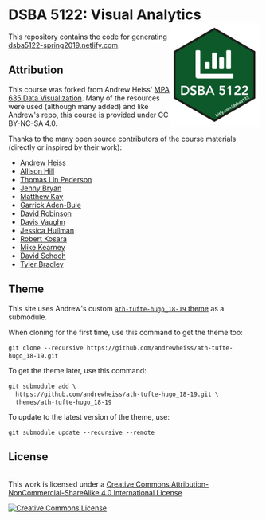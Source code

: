 # DSBA 5122: Visual Analytics <img src="./static/images/dsba5122.png" width="180px" align="right" />

This repository contains the code for generating [dsba5122-spring2019.netlify.com](https://dsba5122-spring2019.netlify.com).

## Attribution

This course was forked from Andrew Heiss' [MPA 635 Data Visualization](https://github.com/andrewheiss/datavizf18.classes.andrewheiss.com). Many of the resources were used (although many added) and like Andrew's repo, this course is provided under CC BY-NC-SA 4.0.

Thanks to the many open source contributors of the course materials (directly or inspired by their work):
* [Andrew Heiss](https://www.andrewheiss.com/) 
* [Allison Hill](https://alison.rbind.io/)
* [Thomas Lin Pederson](https://www.data-imaginist.com/)
* [Jenny Bryan](https://jennybryan.org/)
* [Matthew Kay](http://www.mjskay.com/)
* [Garrick Aden-Buie](https://www.garrickadenbuie.com/project/)
* [David Robinson](http://varianceexplained.org/about/)
* [Davis Vaughn](https://blog.davisvaughan.com/)
* [Jessica Hullman](http://users.eecs.northwestern.edu/~jhullman/)
* [Robert Kosara](https://eagereyes.org/)
* [Mike Kearney](https://mikewk.com/)
* [David Schoch](http://schochastics.net/)
* [Tyler Bradley](https://tbradley1013.github.io/)

## Theme

This site uses Andrew's custom [`ath-tufte-hugo_18-19` theme](https://github.com/andrewheiss/ath-tufte-hugo_18-19) as a submodule.

When cloning for the first time, use this command to get the theme too:

    git clone --recursive https://github.com/andrewheiss/ath-tufte-hugo_18-19.git

To get the theme later, use this command:

    git submodule add \
      https://github.com/andrewheiss/ath-tufte-hugo_18-19.git \
      themes/ath-tufte-hugo_18-19

To update to the latest version of the theme, use:

    git submodule update --recursive --remote
    
## License

<br />This work is licensed under a <a rel="license" href="http://creativecommons.org/licenses/by-nc-sa/4.0/">Creative Commons Attribution-NonCommercial-ShareAlike 4.0 International License</a>

<a rel="license" href="http://creativecommons.org/licenses/by-nc-sa/4.0/"><img alt="Creative Commons License" style="border-width:0" src="https://i.creativecommons.org/l/by-nc-sa/4.0/88x31.png" /></a>
